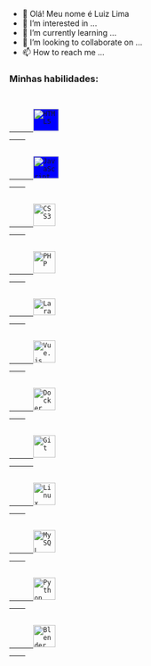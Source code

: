 

- 👋 Olá! Meu nome é Luiz Lima 
- 👀 I’m interested in ... 
- 🌱 I’m currently learning ... 
- 💞️ I’m looking to collaborate on ... 
- 📫 How to reach me ...


<!---
hendrix97s/hendrix97s is a ✨ special ✨ repository because its `README.md` (this file) appears on your GitHub profile.
You can click the Preview link to take a look at your changes.
--->

<h3>Minhas habilidades:</h3>
<p align="left">
  <!-- HTML -->
  <code>
    <a
      target="_blank"
      rel="noopener noreferrer"
      href="http://icon.luizlima.online/html5.svg"
    >
      <img
        src="http://icon.luizlima.online/html5.svg"
        title="HTML5"
        width="46"
        height="40"
        style="max-width:100%; 
               background-color: blue;"
      />
    </a>
  </code>  
  
  <!-- JAVASCRIPT -->
  <code>
    <a
      target="_blank"
      rel="noopener noreferrer"
      href="http://icon.luizlima.online/javascript.svg"
    >
      <img src="http://icon.luizlima.online/javascript.svg"
        title="JavaScript"
        width="46"
        height="40"
        style="max-width:100%; 
               background-color: blue;"
      />
    </a>
  </code>

  <!-- CSS -->
  <code>
    <a
      target="_blank"
      rel="noopener noreferrer"
      href="http://icon.luizlima.online/css.svg">
      <img
        src="http://icon.luizlima.online/css.svg"
        title="CSS3"
        width="40"
        height="40"
        style="max-width: 100%" />
    </a>
  </code>
  
  <!-- PHP -->
  <code>
    <a
      target="_blank"
      rel="noopener noreferrer"
      href="http://icon.luizlima.online/php.svg">
      <img
        src="http://icon.luizlima.online/php.svg"
        title="PHP"
        width="40"
        height="40"
        style="max-width: 100%"/>
    </a>
  </code>
  
  <!-- LARAVEL -->
  <code>
    <a
      target="_blank"
      rel="noopener noreferrer"
      href="http://icon.luizlima.online/laravel.svg"
    >
      <img
        src="http://icon.luizlima.online/laravel.svg"
        title="Laravel"
        width="40"
        height="30"
        style="max-width:100%;float-left"
      />
    </a>
  </code>

  <!-- VueJS -->
  <code>
    <a
      target="_blank"
      rel="noopener noreferrer"
      href="http://icon.luizlima.online/vuejs.svg">
      <img
        src="http://icon.luizlima.online/vuejs.svg"
        title="Vue.js"
        width="40"
        height="40"
        style="max-width: 100%" />
    </a>
  </code>

  <!-- DOCKER -->
  <code>
    <a
      target="_blank"
      rel="noopener noreferrer"
      href="http://icon.luizlima.online/docker.svg">
      <img
        src="http://icon.luizlima.online/docker.svg"
        title="Docker"
        width="40"
        height="40"
        style="max-width: 100%" />
    </a>
  </code>

  <!-- GIT -->
  <code>
    <a
      target="_blank"
      rel="noopener noreferrer"
      href="http://icon.luizlima.online/git.svg">
      <img
        src="http://icon.luizlima.online/git.svg"
        title="Git"
        width="40"
        height="40"
        data-canonical-src="http://icon.luizlima.online/git-alt-brands.svg"
        style="max-width: 100%" />
      </a>
    </code>


  <!-- LINUX -->
  <code>
    <a
      target="_blank"
      rel="noopener noreferrer"
      href="http://icon.luizlima.online/Tux.svg">
      <img
        src="http://icon.luizlima.online/Tux.svg"
        title="Linux"
        width="40"
        height="40"
        style="max-width: 100%" />
    </a>
  </code>

  <!-- MYSQL -->
  <code>
    <a
      target="_blank"
      rel="noopener noreferrer"
      href="http://icon.luizlima.online/mysql.svg">
      <img
        src="http://icon.luizlima.online/mysql.svg"
        title="MySQL"
        width="40"
        height="40"
        style="max-width: 100%" />
    </a>
  </code>

  <!-- Python -->
  <code>
    <a
      target="_blank"
      rel="noopener noreferrer"
      href="http://icon.luizlima.online/python.svg">
      <img
        src="http://icon.luizlima.online/python.svg"
        title="Python"
        width="40"
        height="40"
        style="max-width: 100%" />
    </a>
  </code>

  <!-- Blender -->
  <code>
    <a
      target="_blank"
      rel="noopener noreferrer"
      href="http://icon.luizlima.online/blrender.svg">
      <img
        src="http://icon.luizlima.online/blrender.svg"
        title="Blender"
        width="40"
        height="40"
        style="max-width: 100%" />
    </a>
  </code>
  
  
</p>
